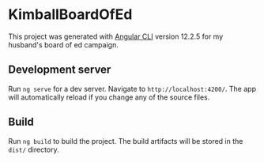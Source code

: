 # KimballBoardOfEd

This project was generated with [Angular CLI](https://github.com/angular/angular-cli) version 12.2.5 for my husband's board of ed campaign.

## Development server

Run `ng serve` for a dev server. Navigate to `http://localhost:4200/`. The app will automatically reload if you change any of the source files.

## Build

Run `ng build` to build the project. The build artifacts will be stored in the `dist/` directory.

